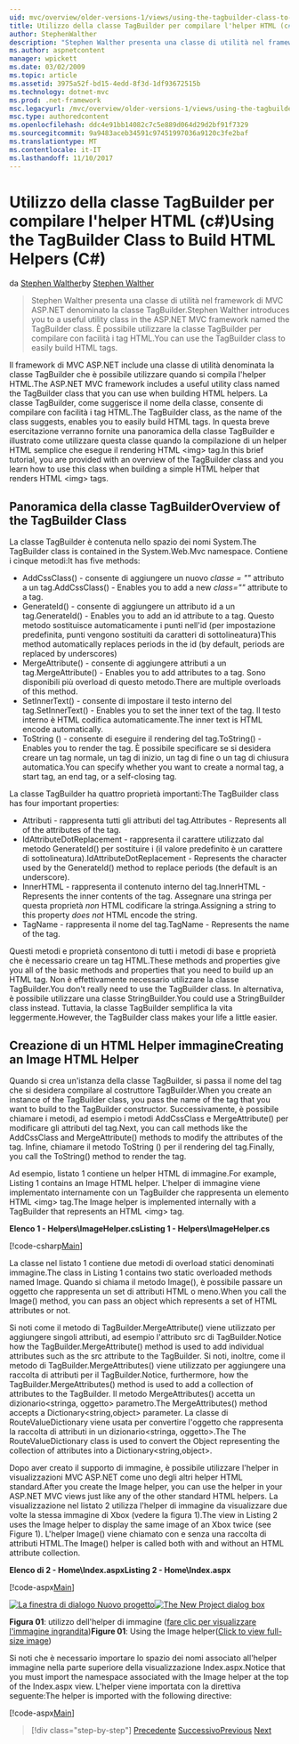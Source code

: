 ```yaml
---
uid: mvc/overview/older-versions-1/views/using-the-tagbuilder-class-to-build-html-helpers-cs
title: Utilizzo della classe TagBuilder per compilare l'helper HTML (c#) | Documenti Microsoft
author: StephenWalther
description: "Stephen Walther presenta una classe di utilità nel framework di MVC ASP.NET denominato la classe TagBuilder. È possibile utilizzare facilmente la classe TagBuilder per..."
ms.author: aspnetcontent
manager: wpickett
ms.date: 03/02/2009
ms.topic: article
ms.assetid: 3975a52f-bd15-4edd-8f3d-1df93672515b
ms.technology: dotnet-mvc
ms.prod: .net-framework
msc.legacyurl: /mvc/overview/older-versions-1/views/using-the-tagbuilder-class-to-build-html-helpers-cs
msc.type: authoredcontent
ms.openlocfilehash: ddc4e91bb14082c7c5e889d064d29d2bf91f7329
ms.sourcegitcommit: 9a9483aceb34591c97451997036a9120c3fe2baf
ms.translationtype: MT
ms.contentlocale: it-IT
ms.lasthandoff: 11/10/2017
---
```

<a name="using-the-tagbuilder-class-to-build-html-helpers-c"></a><span data-ttu-id="ed45f-104">Utilizzo della classe TagBuilder per compilare l'helper HTML (c#)</span><span class="sxs-lookup"><span data-stu-id="ed45f-104">Using the TagBuilder Class to Build HTML Helpers (C#)</span></span>
====================
<span data-ttu-id="ed45f-105">da [Stephen Walther](https://github.com/StephenWalther)</span><span class="sxs-lookup"><span data-stu-id="ed45f-105">by [Stephen Walther](https://github.com/StephenWalther)</span></span>

> <span data-ttu-id="ed45f-106">Stephen Walther presenta una classe di utilità nel framework di MVC ASP.NET denominato la classe TagBuilder.</span><span class="sxs-lookup"><span data-stu-id="ed45f-106">Stephen Walther introduces you to a useful utility class in the ASP.NET MVC framework named the TagBuilder class.</span></span> <span data-ttu-id="ed45f-107">È possibile utilizzare la classe TagBuilder per compilare con facilità i tag HTML.</span><span class="sxs-lookup"><span data-stu-id="ed45f-107">You can use the TagBuilder class to easily build HTML tags.</span></span>


<span data-ttu-id="ed45f-108">Il framework di MVC ASP.NET include una classe di utilità denominata la classe TagBuilder che è possibile utilizzare quando si compila l'helper HTML.</span><span class="sxs-lookup"><span data-stu-id="ed45f-108">The ASP.NET MVC framework includes a useful utility class named the TagBuilder class that you can use when building HTML helpers.</span></span> <span data-ttu-id="ed45f-109">La classe TagBuilder, come suggerisce il nome della classe, consente di compilare con facilità i tag HTML.</span><span class="sxs-lookup"><span data-stu-id="ed45f-109">The TagBuilder class, as the name of the class suggests, enables you to easily build HTML tags.</span></span> <span data-ttu-id="ed45f-110">In questa breve esercitazione verranno fornite una panoramica della classe TagBuilder e illustrato come utilizzare questa classe quando la compilazione di un helper HTML semplice che esegue il rendering HTML &lt;img&gt; tag.</span><span class="sxs-lookup"><span data-stu-id="ed45f-110">In this brief tutorial, you are provided with an overview of the TagBuilder class and you learn how to use this class when building a simple HTML helper that renders HTML &lt;img&gt; tags.</span></span>

## <a name="overview-of-the-tagbuilder-class"></a><span data-ttu-id="ed45f-111">Panoramica della classe TagBuilder</span><span class="sxs-lookup"><span data-stu-id="ed45f-111">Overview of the TagBuilder Class</span></span>

<span data-ttu-id="ed45f-112">La classe TagBuilder è contenuta nello spazio dei nomi System.</span><span class="sxs-lookup"><span data-stu-id="ed45f-112">The TagBuilder class is contained in the System.Web.Mvc namespace.</span></span> <span data-ttu-id="ed45f-113">Contiene i cinque metodi:</span><span class="sxs-lookup"><span data-stu-id="ed45f-113">It has five methods:</span></span>

- <span data-ttu-id="ed45f-114">AddCssClass() - consente di aggiungere un nuovo *classe = ""* attributo a un tag.</span><span class="sxs-lookup"><span data-stu-id="ed45f-114">AddCssClass() - Enables you to add a new *class=""* attribute to a tag.</span></span>
- <span data-ttu-id="ed45f-115">GenerateId() - consente di aggiungere un attributo id a un tag.</span><span class="sxs-lookup"><span data-stu-id="ed45f-115">GenerateId() - Enables you to add an id attribute to a tag.</span></span> <span data-ttu-id="ed45f-116">Questo metodo sostituisce automaticamente i punti nell'id (per impostazione predefinita, punti vengono sostituiti da caratteri di sottolineatura)</span><span class="sxs-lookup"><span data-stu-id="ed45f-116">This method automatically replaces periods in the id (by default, periods are replaced by underscores)</span></span>
- <span data-ttu-id="ed45f-117">MergeAttribute() - consente di aggiungere attributi a un tag.</span><span class="sxs-lookup"><span data-stu-id="ed45f-117">MergeAttribute() - Enables you to add attributes to a tag.</span></span> <span data-ttu-id="ed45f-118">Sono disponibili più overload di questo metodo.</span><span class="sxs-lookup"><span data-stu-id="ed45f-118">There are multiple overloads of this method.</span></span>
- <span data-ttu-id="ed45f-119">SetInnerText() - consente di impostare il testo interno del tag.</span><span class="sxs-lookup"><span data-stu-id="ed45f-119">SetInnerText() - Enables you to set the inner text of the tag.</span></span> <span data-ttu-id="ed45f-120">Il testo interno è HTML codifica automaticamente.</span><span class="sxs-lookup"><span data-stu-id="ed45f-120">The inner text is HTML encode automatically.</span></span>
- <span data-ttu-id="ed45f-121">ToString () - consente di eseguire il rendering del tag.</span><span class="sxs-lookup"><span data-stu-id="ed45f-121">ToString() - Enables you to render the tag.</span></span> <span data-ttu-id="ed45f-122">È possibile specificare se si desidera creare un tag normale, un tag di inizio, un tag di fine o un tag di chiusura automatica.</span><span class="sxs-lookup"><span data-stu-id="ed45f-122">You can specify whether you want to create a normal tag, a start tag, an end tag, or a self-closing tag.</span></span>
  

<span data-ttu-id="ed45f-123">La classe TagBuilder ha quattro proprietà importanti:</span><span class="sxs-lookup"><span data-stu-id="ed45f-123">The TagBuilder class has four important properties:</span></span>

- <span data-ttu-id="ed45f-124">Attributi - rappresenta tutti gli attributi del tag.</span><span class="sxs-lookup"><span data-stu-id="ed45f-124">Attributes - Represents all of the attributes of the tag.</span></span>
- <span data-ttu-id="ed45f-125">IdAttributeDotReplacement - rappresenta il carattere utilizzato dal metodo GenerateId() per sostituire i (il valore predefinito è un carattere di sottolineatura).</span><span class="sxs-lookup"><span data-stu-id="ed45f-125">IdAttributeDotReplacement - Represents the character used by the GenerateId() method to replace periods (the default is an underscore).</span></span>
- <span data-ttu-id="ed45f-126">InnerHTML - rappresenta il contenuto interno del tag.</span><span class="sxs-lookup"><span data-stu-id="ed45f-126">InnerHTML - Represents the inner contents of the tag.</span></span> <span data-ttu-id="ed45f-127">Assegnare una stringa per questa proprietà *non* HTML codificare la stringa.</span><span class="sxs-lookup"><span data-stu-id="ed45f-127">Assigning a string to this property *does not* HTML encode the string.</span></span>
- <span data-ttu-id="ed45f-128">TagName - rappresenta il nome del tag.</span><span class="sxs-lookup"><span data-stu-id="ed45f-128">TagName - Represents the name of the tag.</span></span>

<span data-ttu-id="ed45f-129">Questi metodi e proprietà consentono di tutti i metodi di base e proprietà che è necessario creare un tag HTML.</span><span class="sxs-lookup"><span data-stu-id="ed45f-129">These methods and properties give you all of the basic methods and properties that you need to build up an HTML tag.</span></span> <span data-ttu-id="ed45f-130">Non è effettivamente necessario utilizzare la classe TagBuilder.</span><span class="sxs-lookup"><span data-stu-id="ed45f-130">You don't really need to use the TagBuilder class.</span></span> <span data-ttu-id="ed45f-131">In alternativa, è possibile utilizzare una classe StringBuilder.</span><span class="sxs-lookup"><span data-stu-id="ed45f-131">You could use a StringBuilder class instead.</span></span> <span data-ttu-id="ed45f-132">Tuttavia, la classe TagBuilder semplifica la vita leggermente.</span><span class="sxs-lookup"><span data-stu-id="ed45f-132">However, the TagBuilder class makes your life a little easier.</span></span>

## <a name="creating-an-image-html-helper"></a><span data-ttu-id="ed45f-133">Creazione di un HTML Helper immagine</span><span class="sxs-lookup"><span data-stu-id="ed45f-133">Creating an Image HTML Helper</span></span>

<span data-ttu-id="ed45f-134">Quando si crea un'istanza della classe TagBuilder, si passa il nome del tag che si desidera compilare al costruttore TagBuilder.</span><span class="sxs-lookup"><span data-stu-id="ed45f-134">When you create an instance of the TagBuilder class, you pass the name of the tag that you want to build to the TagBuilder constructor.</span></span> <span data-ttu-id="ed45f-135">Successivamente, è possibile chiamare i metodi, ad esempio i metodi AddCssClass e MergeAttribute() per modificare gli attributi del tag.</span><span class="sxs-lookup"><span data-stu-id="ed45f-135">Next, you can call methods like the AddCssClass and MergeAttribute() methods to modify the attributes of the tag.</span></span> <span data-ttu-id="ed45f-136">Infine, chiamare il metodo ToString () per il rendering del tag.</span><span class="sxs-lookup"><span data-stu-id="ed45f-136">Finally, you call the ToString() method to render the tag.</span></span>

<span data-ttu-id="ed45f-137">Ad esempio, listato 1 contiene un helper HTML di immagine.</span><span class="sxs-lookup"><span data-stu-id="ed45f-137">For example, Listing 1 contains an Image HTML helper.</span></span> <span data-ttu-id="ed45f-138">L'helper di immagine viene implementato internamente con un TagBuilder che rappresenta un elemento HTML &lt;img&gt; tag.</span><span class="sxs-lookup"><span data-stu-id="ed45f-138">The Image helper is implemented internally with a TagBuilder that represents an HTML &lt;img&gt; tag.</span></span>

<span data-ttu-id="ed45f-139">**Elenco 1 - Helpers\ImageHelper.cs**</span><span class="sxs-lookup"><span data-stu-id="ed45f-139">**Listing 1 - Helpers\ImageHelper.cs**</span></span>

[!code-csharp[Main](using-the-tagbuilder-class-to-build-html-helpers-cs/samples/sample1.cs)]

<span data-ttu-id="ed45f-140">La classe nel listato 1 contiene due metodi di overload statici denominati immagine.</span><span class="sxs-lookup"><span data-stu-id="ed45f-140">The class in Listing 1 contains two static overloaded methods named Image.</span></span> <span data-ttu-id="ed45f-141">Quando si chiama il metodo Image(), è possibile passare un oggetto che rappresenta un set di attributi HTML o meno.</span><span class="sxs-lookup"><span data-stu-id="ed45f-141">When you call the Image() method, you can pass an object which represents a set of HTML attributes or not.</span></span>

<span data-ttu-id="ed45f-142">Si noti come il metodo di TagBuilder.MergeAttribute() viene utilizzato per aggiungere singoli attributi, ad esempio l'attributo src di TagBuilder.</span><span class="sxs-lookup"><span data-stu-id="ed45f-142">Notice how the TagBuilder.MergeAttribute() method is used to add individual attributes such as the src attribute to the TagBuilder.</span></span> <span data-ttu-id="ed45f-143">Si noti, inoltre, come il metodo di TagBuilder.MergeAttributes() viene utilizzato per aggiungere una raccolta di attributi per il TagBuilder.</span><span class="sxs-lookup"><span data-stu-id="ed45f-143">Notice, furthermore, how the TagBuilder.MergeAttributes() method is used to add a collection of attributes to the TagBuilder.</span></span> <span data-ttu-id="ed45f-144">Il metodo MergeAttributes() accetta un dizionario&lt;stringa, oggetto&gt; parametro.</span><span class="sxs-lookup"><span data-stu-id="ed45f-144">The MergeAttributes() method accepts a Dictionary&lt;string,object&gt; parameter.</span></span> <span data-ttu-id="ed45f-145">La classe di RouteValueDictionary viene usata per convertire l'oggetto che rappresenta la raccolta di attributi in un dizionario&lt;stringa, oggetto&gt;.</span><span class="sxs-lookup"><span data-stu-id="ed45f-145">The The RouteValueDictionary class is used to convert the Object representing the collection of attributes into a Dictionary&lt;string,object&gt;.</span></span>

<span data-ttu-id="ed45f-146">Dopo aver creato il supporto di immagine, è possibile utilizzare l'helper in visualizzazioni MVC ASP.NET come uno degli altri helper HTML standard.</span><span class="sxs-lookup"><span data-stu-id="ed45f-146">After you create the Image helper, you can use the helper in your ASP.NET MVC views just like any of the other standard HTML helpers.</span></span> <span data-ttu-id="ed45f-147">La visualizzazione nel listato 2 utilizza l'helper di immagine da visualizzare due volte la stessa immagine di Xbox (vedere la figura 1).</span><span class="sxs-lookup"><span data-stu-id="ed45f-147">The view in Listing 2 uses the Image helper to display the same image of an Xbox twice (see Figure 1).</span></span> <span data-ttu-id="ed45f-148">L'helper Image() viene chiamato con e senza una raccolta di attributi HTML.</span><span class="sxs-lookup"><span data-stu-id="ed45f-148">The Image() helper is called both with and without an HTML attribute collection.</span></span>

<span data-ttu-id="ed45f-149">**Elenco di 2 - Home\Index.aspx**</span><span class="sxs-lookup"><span data-stu-id="ed45f-149">**Listing 2 - Home\Index.aspx**</span></span>

[!code-aspx[Main](using-the-tagbuilder-class-to-build-html-helpers-cs/samples/sample2.aspx)]


<span data-ttu-id="ed45f-150">[![La finestra di dialogo Nuovo progetto](using-the-tagbuilder-class-to-build-html-helpers-cs/_static/image1.jpg)](using-the-tagbuilder-class-to-build-html-helpers-cs/_static/image1.png)</span><span class="sxs-lookup"><span data-stu-id="ed45f-150">[![The New Project dialog box](using-the-tagbuilder-class-to-build-html-helpers-cs/_static/image1.jpg)](using-the-tagbuilder-class-to-build-html-helpers-cs/_static/image1.png)</span></span>

<span data-ttu-id="ed45f-151">**Figura 01**: utilizzo dell'helper di immagine ([fare clic per visualizzare l'immagine ingrandita](using-the-tagbuilder-class-to-build-html-helpers-cs/_static/image2.png))</span><span class="sxs-lookup"><span data-stu-id="ed45f-151">**Figure 01**: Using the Image helper([Click to view full-size image](using-the-tagbuilder-class-to-build-html-helpers-cs/_static/image2.png))</span></span>


<span data-ttu-id="ed45f-152">Si noti che è necessario importare lo spazio dei nomi associato all'helper immagine nella parte superiore della visualizzazione Index.aspx.</span><span class="sxs-lookup"><span data-stu-id="ed45f-152">Notice that you must import the namespace associated with the Image helper at the top of the Index.aspx view.</span></span> <span data-ttu-id="ed45f-153">L'helper viene importata con la direttiva seguente:</span><span class="sxs-lookup"><span data-stu-id="ed45f-153">The helper is imported with the following directive:</span></span>

[!code-aspx[Main](using-the-tagbuilder-class-to-build-html-helpers-cs/samples/sample3.aspx)]

>[!div class="step-by-step"]
<span data-ttu-id="ed45f-154">[Precedente](creating-custom-html-helpers-cs.md)
[Successivo](creating-page-layouts-with-view-master-pages-cs.md)</span><span class="sxs-lookup"><span data-stu-id="ed45f-154">[Previous](creating-custom-html-helpers-cs.md)
[Next](creating-page-layouts-with-view-master-pages-cs.md)</span></span>
